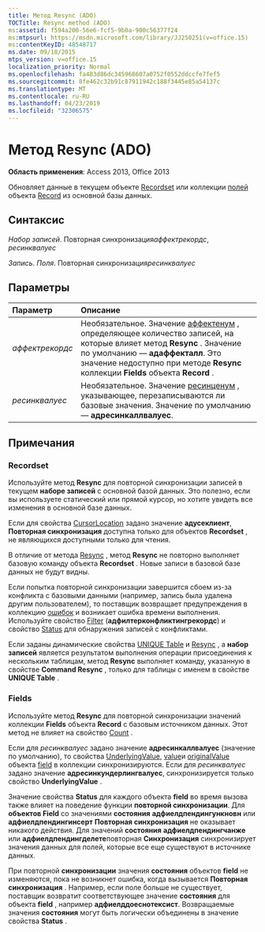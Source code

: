 ```yaml
---
title: Метод Resync (ADO)
TOCTitle: Resync method (ADO)
ms:assetid: f594a200-56e6-fcf5-9b0a-900c56377f24
ms:mtpsurl: https://msdn.microsoft.com/library/JJ250251(v=office.15)
ms:contentKeyID: 48548717
ms.date: 09/18/2015
mtps_version: v=office.15
localization_priority: Normal
ms.openlocfilehash: fa483d86dc345968607a0752f0552ddccfe7fef5
ms.sourcegitcommit: 8fe462c32b91c87911942c188f3445e85a54137c
ms.translationtype: MT
ms.contentlocale: ru-RU
ms.lasthandoff: 04/23/2019
ms.locfileid: "32306575"
---
```

# <a name="resync-method-ado"></a>Метод Resync (ADO)

**Область применения**: Access 2013, Office 2013

Обновляет данные в текущем объекте [Recordset](recordset-object-ado.md) или коллекции [полей](fields-collection-ado.md) объекта [Record](record-object-ado.md) из основной базы данных.

## <a name="syntax"></a>Синтаксис

*Набор записей*. Повторная синхронизация*аффектрекордс*, *ресинквалуес*

*Запись*. *Поля*. Повторная синхронизация*ресинквалуес*

## <a name="parameters"></a>Параметры

|Параметр|Описание|
|:--------|:----------|
|*аффектрекордс* |Необязательное. Значение [аффектенум](affectenum.md) , определяющее количество записей, на которые влияет метод **Resync** . Значение по умолчанию — **адаффекталл**. Это значение недоступно при методе **Resync** коллекции **Fields** объекта **Record** .|
|*ресинквалуес* |Необязательное. Значение [ресинценум](resyncenum.md) , указывающее, перезаписываются ли базовые значения. Значение по умолчанию — **адресинкаллвалуес**.|

## <a name="remarks"></a>Примечания

### <a name="recordset"></a>Recordset

Используйте метод **Resync** для повторной синхронизации записей в текущем **наборе записей** с основной базой данных. Это полезно, если вы используете статический или прямой курсор, но хотите увидеть все изменения в основной базе данных.

Если для свойства [CursorLocation](cursorlocation-property-ado.md) задано значение **адусеклиент**, **Повторная синхронизация** доступна только для объектов **Recordset** , не являющихся доступными только для чтения.

В отличие от метода [Resync](requery-method-ado.md) , метод **Resync** не повторно выполняет базовую команду объекта **Recordset** . Новые записи в базовой базе данных не будут видны.

Если попытка повторной синхронизации завершится сбоем из-за конфликта с базовыми данными (например, запись была удалена другим пользователем), то поставщик возвращает предупреждения в коллекцию [ошибок](errors-collection-ado.md) и возникает ошибка времени выполнения. Используйте свойство [Filter](filter-property-ado.md) (**адфилтерконфликтингрекордс**) и свойство [Status](status-property-ado-recordset.md) для обнаружения записей с конфликтами.

Если заданы динамические свойства [UNIQUE Table](unique-table-unique-schema-unique-catalog-properties-dynamic-ado.md) и [Resync](resync-command-property-dynamic-ado.md) , а **набор записей** является результатом выполнения операции присоединения к нескольким таблицам, метод **Resync** выполняет команду, указанную в свойстве **Command Resync** , только для таблицы с именем в свойстве **UNIQUE Table** .

### <a name="fields"></a>Fields

Используйте метод **Resync** для повторной синхронизации значений коллекции **Fields** объекта **Record** с базовым источником данных. Этот метод не влияет на свойство [Count](count-property-ado.md) .

Если для *ресинквалуес* задано значение **адресинкаллвалуес** (значение по умолчанию), то свойства [UnderlyingValue](underlyingvalue-property-ado.md), [value](value-property-ado.md)и [originalValue](originalvalue-property-ado.md) объекта [field](field-object-ado.md) в коллекции синхронизируются. Если для *ресинквалуес* задано значение **адресинкундерлингвалуес**, синхронизируется только свойство **UnderlyingValue** .

Значение свойства **Status** для каждого объекта **field** во время вызова также влияет на поведение функции **повторной синхронизации**. Для **объектов Field** со значениями **состояния** **адфиелдпендингункновн** или **адфиелдпендингинсерт** **Повторная синхронизация** не оказывает никакого действия. Для значений **состояния** **адфиелдпендингчанже** или **адфиелдпендингделете**повторная **Синхронизация** синхронизирует значения данных для полей, которые все еще существуют в источнике данных.

При повторной **синхронизации** значения **состояния** объектов **field** не изменяются, пока не возникнет ошибка, когда вызывается **Повторная синхронизация** . Например, если поле больше не существует, поставщик возвратит соответствующее значение **состояния** для объекта **field** , например **адфиелддоеснотексист**. Возвращаемые значения **состояния** могут быть логически объединены в значение свойства **Status** .

